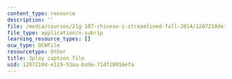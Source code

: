 ```yaml
---
content_type: resource
description: ''
file: /media/courses/21g-107-chinese-i-streamlined-fall-2014/1207210de11953aaba9e71df20916efa_-56G36H8BvY.vtt
file_type: application/x-subrip
learning_resource_types: []
ocw_type: OCWFile
resourcetype: Other
title: 3play caption file
uid: 1207210d-e119-53aa-ba9e-71df20916efa
---
```

